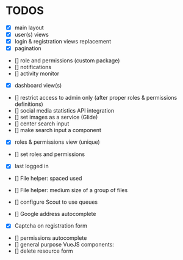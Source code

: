 

# TODOS


* [x]    main layout
* [x]    user(s) views
* [x]    login & registration views replacement
* [x]    pagination 
* []    role and permissions (custom package) 
* []    notifications
* []    activity monitor
* [x]    dashboard view(s)
* []    restrict access to admin only (after proper roles & permissions definitions)
* []    social media statistics API integration
* []    set images as a service (Glide)
* []    center search input
* []    make search input a component
* [x]   roles & permissions view (unique)
* []    set roles and permissions



* [x]    last logged in
* []    File helper: spaced used
* []    File helper: medium size of a group of files



* []    configure Scout to use queues
* []    Google address autocomplete
* [x]    Captcha on registration form



* []    permissions autocomplete 
* []    general purpose VueJS components:
* []        delete resource form



